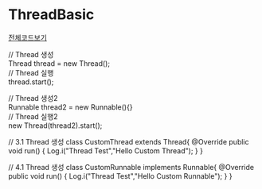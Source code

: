 # ThreadBasic
[전체코드보기]()  

// Thread 생성  
    Thread thread = new Thread();    
// Thread 실행  
    thread.start();  
    
// Thread 생성2  
Runnable thread2 = new Runnable(){}    
// Thread 실행2  
        new Thread(thread2).start();  
        
// 3.1 Thread 생성
class CustomThread extends Thread{
   @Override
    public void run() {
         Log.i("Thread Test","Hello Custom Thread");
    }
}  

// 4.1 Thread 생성
class CustomRunnable implements Runnable{
    @Override
    public void run() {
        Log.i("Thread Test","Hello Custom Runnable");
    }
}
